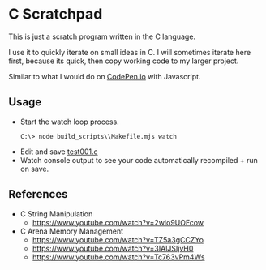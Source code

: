 # C Scratchpad

This is just a scratch program written in the C language.

I use it to quickly iterate on small ideas in C.
I will sometimes iterate here first, because its quick, then copy working code to my larger project.

Similar to what I would do on [CodePen.io](https://codepen.io/mikesmullin) with Javascript.

## Usage

- Start the watch loop process.
   ```
   C:\> node build_scripts\\Makefile.mjs watch
   ```
- Edit and save [test001.c](src/tests/unit/test001.c)
- Watch console output to see your code automatically recompiled + run on save.


## References

- C String Manipulation
  - https://www.youtube.com/watch?v=2wio9UOFcow
- C Arena Memory Management
   - https://www.youtube.com/watch?v=TZ5a3gCCZYo
   - https://www.youtube.com/watch?v=3IAlJSIjvH0
   - https://www.youtube.com/watch?v=Tc763vPm4Ws
